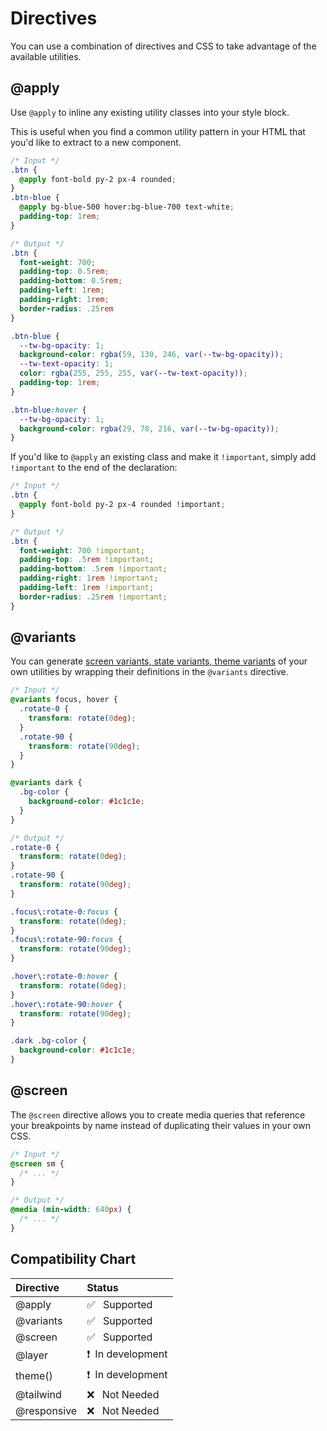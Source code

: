 # Directives

You can use a combination of directives and CSS to take advantage of the available utilities.

## @apply

Use `@apply` to inline any existing utility classes into your style block.

This is useful when you find a common utility pattern in your HTML that you'd like to extract to a new component.

```css
/* Input */
.btn {
  @apply font-bold py-2 px-4 rounded;
}
.btn-blue {
  @apply bg-blue-500 hover:bg-blue-700 text-white;
  padding-top: 1rem;
}

/* Output */
.btn {
  font-weight: 700;
  padding-top: 0.5rem;
  padding-bottom: 0.5rem;
  padding-left: 1rem;
  padding-right: 1rem;
  border-radius: .25rem
}

.btn-blue {
  --tw-bg-opacity: 1;
  background-color: rgba(59, 130, 246, var(--tw-bg-opacity));
  --tw-text-opacity: 1;
  color: rgba(255, 255, 255, var(--tw-text-opacity));
  padding-top: 1rem;
}

.btn-blue:hover {
  --tw-bg-opacity: 1;
  background-color: rgba(29, 78, 216, var(--tw-bg-opacity));
}
```

If you'd like to `@apply` an existing class and make it `!important`, simply add `!important` to the end of the declaration:

```css
/* Input */
.btn {
  @apply font-bold py-2 px-4 rounded !important;
}

/* Output */
.btn {
  font-weight: 700 !important;
  padding-top: .5rem !important;
  padding-bottom: .5rem !important;
  padding-right: 1rem !important;
  padding-left: 1rem !important;
  border-radius: .25rem !important;
}
```

## @variants

You can generate [screen variants, state variants, theme variants](/utilities/variants) of your own utilities by wrapping their definitions in the `@variants` directive.

```css
/* Input */
@variants focus, hover {
  .rotate-0 {
    transform: rotate(0deg);
  }
  .rotate-90 {
    transform: rotate(90deg);
  }
}

@variants dark {
  .bg-color {
    background-color: #1c1c1e;
  }
}

/* Output */
.rotate-0 {
  transform: rotate(0deg);
}
.rotate-90 {
  transform: rotate(90deg);
}

.focus\:rotate-0:focus {
  transform: rotate(0deg);
}
.focus\:rotate-90:focus {
  transform: rotate(90deg);
}

.hover\:rotate-0:hover {
  transform: rotate(0deg);
}
.hover\:rotate-90:hover {
  transform: rotate(90deg);
}

.dark .bg-color {
  background-color: #1c1c1e;
}
```

## @screen

The `@screen` directive allows you to create media queries that reference your breakpoints by name instead of duplicating their values in your own CSS.

```css
/* Input */
@screen sm {
  /* ... */
}

/* Output */
@media (min-width: 640px) {
  /* ... */
}
```

## Compatibility Chart

| Directive |	Status |
| :-------- | :----- |
| @apply | ✅ &ensp;Supported |
| @variants | ✅ &ensp;Supported |
| @screen | ✅ &ensp;Supported |
| @layer | ❗️&ensp;In development |
| theme() | ❗️&ensp;In development |
| @tailwind | ❌ &ensp;Not Needed |
| @responsive | ❌ &ensp;Not Needed |
